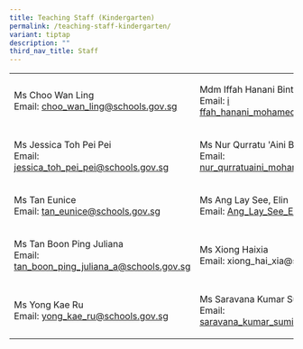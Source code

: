 ```yaml
---
title: Teaching Staff (Kindergarten)
permalink: /teaching-staff-kindergarten/
variant: tiptap
description: ""
third_nav_title: Staff
---
```

<table style="minWidth: 50px">
<colgroup>
<col>
<col>
</colgroup>
<tbody>
<tr>
<td rowspan="1" colspan="1">
<p>Ms Choo Wan Ling
<br>Email: <a href="mailto:choo_wan_ling@schools.gov.sg" rel="noopener noreferrer nofollow" target="_blank">choo_wan_ling@schools.gov.sg</a>
</p>
</td>
<td rowspan="1" colspan="1">
<p>Mdm Iffah Hanani Binte Mohamed Fu'ad
<br>Email: <a href="mailto:siti_fatimah_mohtar@schools.gov.sg" rel="noopener noreferrer nofollow" target="_blank">i</a>
<a href="mailto:ffah_hanani_mohamed_fuad_a@schools.gov.sg" rel="noopener noreferrer nofollow" target="_blank">ffah_hanani_mohamed_fuad_a@schools.gov.sg</a>
</p>
</td>
</tr>
<tr>
<td rowspan="1" colspan="1">
<p>Ms Jessica Toh Pei Pei
<br>Email: <a href="mailto:jessica_toh_pei_pei@schools.gov.sg" rel="noopener noreferrer nofollow" target="_blank">jessica_toh_pei_pei@schools.gov.sg</a>
</p>
</td>
<td rowspan="1" colspan="1">
<p>Ms Nur Qurratu 'Aini Binte Mohamad Jufri
<br>Email: <a href="mailto:nur_qurratuaini_mohamad_jufri@schools.gov.sg" rel="noopener noreferrer nofollow" target="_blank">nur_qurratuaini_mohamad_jufri@schools.gov.s</a>
</p>
</td>
</tr>
<tr>
<td rowspan="1" colspan="1">
<p>Ms Tan Eunice
<br>Email: <a href="mailto:tan_eunice@schools.gov.sg" rel="noopener noreferrer nofollow" target="_blank">tan_eunice@schools.gov.sg</a>
</p>
</td>
<td rowspan="1" colspan="1">
<p>Ms Ang Lay See, Elin
<br>Email: <a href="mailto:Ang_Lay_See_Elin@schools.gov.sg" rel="noopener noreferrer nofollow" target="_blank">Ang_Lay_See_Elin@schools.gov.sg</a>
</p>
</td>
</tr>
<tr>
<td rowspan="1" colspan="1">
<p>Ms Tan Boon Ping Juliana
<br>Email: <a href="mailto:tan_boon_ping_juliana_a@schools.gov.sg" rel="noopener noreferrer nofollow" target="_blank">tan_boon_ping_juliana_a@schools.gov.sg</a>
</p>
</td>
<td rowspan="1" colspan="1">
<p>Ms Xiong Haixia
<br>Email: <a rel="noopener noreferrer nofollow" target="_blank">xiong_hai_xia@schools.gov.sg</a>
</p>
</td>
</tr>
<tr>
<td rowspan="1" colspan="1">
<p>Ms Yong Kae Ru
<br>Email: <a href="mailto:yong_kae_ru@schools.gov.sg" rel="noopener noreferrer nofollow" target="_blank">yong_kae_ru@schools.gov.sg</a>
</p>
</td>
<td rowspan="1" colspan="1">
<p>Ms Saravana Kumar Sumithra Rajam
<br>Email: <a href="mailto:saravana_kumar_sumithra_rajam_a@schools.gov.sg" rel="noopener noreferrer nofollow" target="_blank">saravana_kumar_sumithra_rajam_a@schools.gov.sg</a>
</p>
</td>
</tr>
</tbody>
</table>
<p></p>